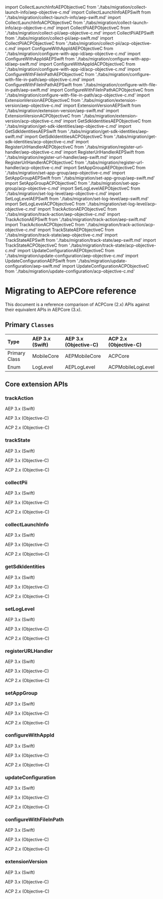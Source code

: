 import CollectLaunchInfoAEPObjectiveC from './tabs/migration/collect-launch-info/aep-objective-c.md'
import CollectLaunchInfoAEPSwift from './tabs/migration/collect-launch-info/aep-swift.md'
import CollectLaunchInfoACPObjectiveC from './tabs/migration/collect-launch-info/acp-objective-c.md'
import CollectPiiAEPObjectiveC from './tabs/migration/collect-pii/aep-objective-c.md'
import CollectPiiAEPSwift from './tabs/migration/collect-pii/aep-swift.md'
import CollectPiiACPObjectiveC from './tabs/migration/collect-pii/acp-objective-c.md'
import ConfigureWithAppIdAEPObjectiveC from './tabs/migration/configure-with-app-id/aep-objective-c.md'
import ConfigureWithAppIdAEPSwift from './tabs/migration/configure-with-app-id/aep-swift.md'
import ConfigureWithAppIdACPObjectiveC from './tabs/migration/configure-with-app-id/acp-objective-c.md'
import ConfigureWithFileInPathAEPObjectiveC from './tabs/migration/configure-with-file-in-path/aep-objective-c.md'
import ConfigureWithFileInPathAEPSwift from './tabs/migration/configure-with-file-in-path/aep-swift.md'
import ConfigureWithFileInPathACPObjectiveC from './tabs/migration/configure-with-file-in-path/acp-objective-c.md'
import ExtensionVersionAEPObjectiveC from './tabs/migration/extension-version/aep-objective-c.md'
import ExtensionVersionAEPSwift from './tabs/migration/extension-version/aep-swift.md'
import ExtensionVersionACPObjectiveC from './tabs/migration/extension-version/acp-objective-c.md'
import GetSdkIdentitiesAEPObjectiveC from './tabs/migration/get-sdk-identities/aep-objective-c.md'
import GetSdkIdentitiesAEPSwift from './tabs/migration/get-sdk-identities/aep-swift.md'
import GetSdkIdentitiesACPObjectiveC from './tabs/migration/get-sdk-identities/acp-objective-c.md'
import RegisterUrlHandlerAEPObjectiveC from './tabs/migration/register-url-handler/aep-objective-c.md'
import RegisterUrlHandlerAEPSwift from './tabs/migration/register-url-handler/aep-swift.md'
import RegisterUrlHandlerACPObjectiveC from './tabs/migration/register-url-handler/acp-objective-c.md'
import SetAppGroupAEPObjectiveC from './tabs/migration/set-app-group/aep-objective-c.md'
import SetAppGroupAEPSwift from './tabs/migration/set-app-group/aep-swift.md'
import SetAppGroupACPObjectiveC from './tabs/migration/set-app-group/acp-objective-c.md'
import SetLogLevelAEPObjectiveC from './tabs/migration/set-log-level/aep-objective-c.md'
import SetLogLevelAEPSwift from './tabs/migration/set-log-level/aep-swift.md'
import SetLogLevelACPObjectiveC from './tabs/migration/set-log-level/acp-objective-c.md'
import TrackActionAEPObjectiveC from './tabs/migration/track-action/aep-objective-c.md'
import TrackActionAEPSwift from './tabs/migration/track-action/aep-swift.md'
import TrackActionACPObjectiveC from './tabs/migration/track-action/acp-objective-c.md'
import TrackStateAEPObjectiveC from './tabs/migration/track-state/aep-objective-c.md'
import TrackStateAEPSwift from './tabs/migration/track-state/aep-swift.md'
import TrackStateACPObjectiveC from './tabs/migration/track-state/acp-objective-c.md'
import UpdateConfigurationAEPObjectiveC from './tabs/migration/update-configuration/aep-objective-c.md'
import UpdateConfigurationAEPSwift from './tabs/migration/update-configuration/aep-swift.md'
import UpdateConfigurationACPObjectiveC from './tabs/migration/update-configuration/acp-objective-c.md'


# Migrating to AEPCore reference

This document is a reference comparison of ACPCore (2.x) APIs against their equivalent APIs in AEPCore (3.x).

## Primary `Classes`

| Type | AEP 3.x (Swift) | AEP 3.x (Objective-C) | ACP 2.x (Objective-C) |
| :--- | :--- | :--- | :--- |
| Primary Class | MobileCore | AEPMobileCore | ACPCore |
| Enum | LogLevel | AEPLogLevel | ACPMobileLogLevel |

## Core extension APIs

### trackAction

<TabsBlock orientation="horizontal" slots="heading, content" repeat="3"/>

AEP 3.x (Swift)

<TrackActionAEPSwift/>

AEP 3.x (Objective-C)

<TrackActionAEPObjectiveC/>

ACP 2.x (Objective-C)

<TrackActionACPObjectiveC/>

### trackState

<TabsBlock orientation="horizontal" slots="heading, content" repeat="3"/>

AEP 3.x (Swift)

<TrackStateAEPSwift/>

AEP 3.x (Objective-C)

<TrackStateAEPObjectiveC/>

ACP 2.x (Objective-C)

<TrackStateACPObjectiveC/>

### collectPii

<TabsBlock orientation="horizontal" slots="heading, content" repeat="3"/>

AEP 3.x (Swift)

<CollectPiiAEPSwift/>

AEP 3.x (Objective-C)

<CollectPiiAEPObjectiveC/>

ACP 2.x (Objective-C)

<CollectPiiACPObjectiveC/>

### collectLaunchInfo

<TabsBlock orientation="horizontal" slots="heading, content" repeat="3"/>

AEP 3.x (Swift)

<CollectLaunchInfoAEPSwift/>

AEP 3.x (Objective-C)

<CollectLaunchInfoAEPObjectiveC/>

ACP 2.x (Objective-C)

<CollectLaunchInfoACPObjectiveC/>

### getSdkIdentities

<TabsBlock orientation="horizontal" slots="heading, content" repeat="3"/>

AEP 3.x (Swift)

<GetSdkIdentitiesAEPSwift/>

AEP 3.x (Objective-C)

<GetSdkIdentitiesAEPObjectiveC/>

ACP 2.x (Objective-C)

<GetSdkIdentitiesACPObjectiveC/>

### setLogLevel

<TabsBlock orientation="horizontal" slots="heading, content" repeat="3"/>

AEP 3.x (Swift)

<SetLogLevelAEPSwift/>

AEP 3.x (Objective-C)

<SetLogLevelAEPObjectiveC/>

ACP 2.x (Objective-C)

<SetLogLevelACPObjectiveC/>

### registerURLHandler

<TabsBlock orientation="horizontal" slots="heading, content" repeat="3"/>

AEP 3.x (Swift)

<RegisterUrlHandlerAEPSwift/>

AEP 3.x (Objective-C)

<RegisterUrlHandlerAEPObjectiveC/>

ACP 2.x (Objective-C)

<RegisterUrlHandlerACPObjectiveC/>

### setAppGroup

<TabsBlock orientation="horizontal" slots="heading, content" repeat="3"/>

AEP 3.x (Swift)

<SetAppGroupAEPSwift/>

AEP 3.x (Objective-C)

<SetAppGroupAEPObjectiveC/>

ACP 2.x (Objective-C)

<SetAppGroupACPObjectiveC/>

### configureWithAppId

<TabsBlock orientation="horizontal" slots="heading, content" repeat="3"/>

AEP 3.x (Swift)

<ConfigureWithAppIdAEPSwift/>

AEP 3.x (Objective-C)

<ConfigureWithAppIdAEPObjectiveC/>

ACP 2.x (Objective-C)

<ConfigureWithAppIdACPObjectiveC/>

### updateConfiguration

<TabsBlock orientation="horizontal" slots="heading, content" repeat="3"/>

AEP 3.x (Swift)

<UpdateConfigurationAEPSwift/>

AEP 3.x (Objective-C)

<UpdateConfigurationAEPObjectiveC/>

ACP 2.x (Objective-C)

<UpdateConfigurationACPObjectiveC/>

### configureWithFileInPath

<TabsBlock orientation="horizontal" slots="heading, content" repeat="3"/>

AEP 3.x (Swift)

<ConfigureWithFileInPathAEPSwift/>

AEP 3.x (Objective-C)

<ConfigureWithFileInPathAEPObjectiveC/>

ACP 2.x (Objective-C)

<ConfigureWithFileInPathACPObjectiveC/>

### extensionVersion

<TabsBlock orientation="horizontal" slots="heading, content" repeat="3"/>

AEP 3.x (Swift)

<ExtensionVersionAEPSwift/>

AEP 3.x (Objective-C)

<ExtensionVersionAEPObjectiveC/>

ACP 2.x (Objective-C)

<ExtensionVersionACPObjectiveC/>

